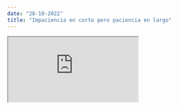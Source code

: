 ```yaml
---
date: "28-10-2022"
title: "Impaciencia en corto pero paciencia en largo"
---
```

<iframe src="https://www.youtube.com/embed/p7VCg-CYW5c" allowfullscreen></iframe>
